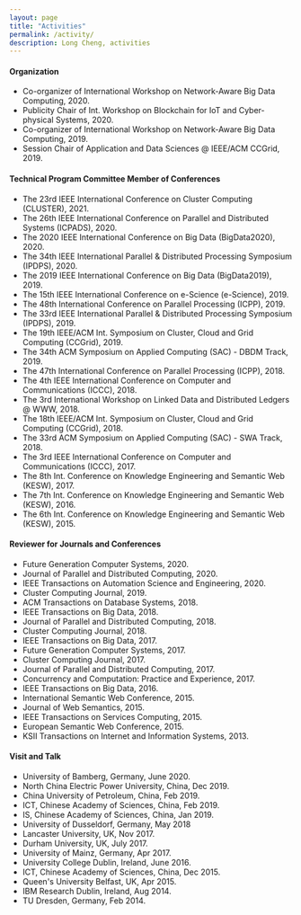 ```yaml
---
layout: page
title: "Activities"
permalink: /activity/
description: Long Cheng, activities
---
```


#### **Organization**
- Co-organizer of International Workshop on Network-Aware Big Data Computing, 2020.<br>
- Publicity Chair of Int. Workshop on Blockchain for IoT and Cyber-physical Systems, 2020.<br>
- Co-organizer of International Workshop on Network-Aware Big Data Computing, 2019.<br>
- Session Chair of Application and Data Sciences @ IEEE/ACM CCGrid, 2019.<br>

#### **Technical Program Committee Member of Conferences**
- The 23rd IEEE International Conference on Cluster Computing (CLUSTER), 2021.<br>
- The 26th IEEE International Conference on Parallel and Distributed Systems (ICPADS), 2020.<br>
- The 2020 IEEE International Conference on Big Data (BigData2020), 2020.<br>
- The 34th IEEE International Parallel & Distributed Processing Symposium (IPDPS), 2020.<br>
- The 2019 IEEE International Conference on Big Data (BigData2019), 2019.<br>
- The 15th IEEE International Conference on e-Science (e-Science), 2019.<br>
- The 48th International Conference on Parallel Processing (ICPP), 2019.<br>
- The 33rd IEEE International Parallel & Distributed Processing Symposium (IPDPS), 2019.<br>
- The 19th IEEE/ACM Int. Symposium on Cluster, Cloud and Grid Computing (CCGrid), 2019.<br>
- The 34th ACM Symposium on Applied Computing (SAC) - DBDM Track, 2019.<br>
- The 47th International Conference on Parallel Processing (ICPP), 2018.<br>
- The 4th IEEE International Conference on Computer and Communications (ICCC), 2018.<br>
- The 3rd International Workshop on Linked Data and Distributed Ledgers @ WWW, 2018.<br>
- The 18th IEEE/ACM Int. Symposium on Cluster, Cloud and Grid Computing (CCGrid), 2018.<br>
- The 33rd ACM Symposium on Applied Computing (SAC) - SWA Track, 2018.<br>
- The 3rd IEEE International Conference on Computer and Communications (ICCC), 2017.<br>
- The 8th Int. Conference on Knowledge Engineering and Semantic Web (KESW), 2017.<br>
- The 7th Int. Conference on Knowledge Engineering and Semantic Web (KESW), 2016.<br>
- The 6th Int. Conference on Knowledge Engineering and Semantic Web (KESW), 2015.

#### **Reviewer for Journals and Conferences**
- Future Generation Computer Systems, 2020.
- Journal of Parallel and Distributed Computing, 2020.<br>
- IEEE Transactions on Automation Science and Engineering, 2020.<br>
- Cluster Computing Journal, 2019.<br>
- ACM Transactions on Database Systems, 2018.<br>
- IEEE Transactions on Big Data, 2018.<br>
- Journal of Parallel and Distributed Computing, 2018.<br>
- Cluster Computing Journal, 2018.<br>
- IEEE Transactions on Big Data, 2017.<br>
- Future Generation Computer Systems, 2017.<br>
- Cluster Computing Journal, 2017.<br>
- Journal of Parallel and Distributed Computing, 2017.<br>
- Concurrency and Computation: Practice and Experience, 2017.<br>
- IEEE Transactions on Big Data, 2016.<br>
- International Semantic Web Conference, 2015.<br>
- Journal of Web Semantics, 2015.<br>
- IEEE Transactions on Services Computing, 2015.<br>
- European Semantic Web Conference, 2015.<br>
- KSII Transactions on Internet and Information Systems, 2013.


#### **Visit and Talk**
- University of Bamberg, Germany, June 2020. <br> 
- North China Electric Power University, China, Dec 2019. <br> 
- China University of Petroleum, China, Feb 2019. <br> 
- ICT, Chinese Academy of Sciences, China, Feb 2019. <br>  
- IS, Chinese Academy of Sciences, China, Jan 2019. <br> 
- University of Dusseldorf, Germany, May 2018<br>
- Lancaster University, UK, Nov 2017.<br>
- Durham University, UK, July 2017.<br>
- University of Mainz, Germany, Apr 2017.<br>
- University College Dublin, Ireland, June 2016.<br>
- ICT, Chinese Academy of Sciences, China, Dec 2015. <br>
- Queen's University Belfast, UK, Apr 2015.<br>
- IBM Research Dublin, Ireland, Aug 2014.<br>
- TU Dresden, Germany, Feb 2014.

